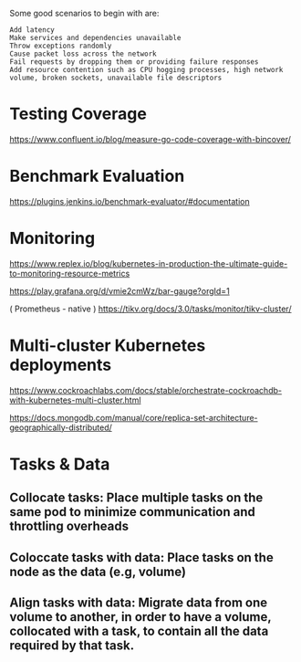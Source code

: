 Some good scenarios to begin with are:

    Add latency
    Make services and dependencies unavailable
    Throw exceptions randomly
    Cause packet loss across the network
    Fail requests by dropping them or providing failure responses
    Add resource contention such as CPU hogging processes, high network volume, broken sockets, unavailable file descriptors

# Testing Coverage

https://www.confluent.io/blog/measure-go-code-coverage-with-bincover/



# Benchmark Evaluation

https://plugins.jenkins.io/benchmark-evaluator/#documentation


# Monitoring 

https://www.replex.io/blog/kubernetes-in-production-the-ultimate-guide-to-monitoring-resource-metrics

https://play.grafana.org/d/vmie2cmWz/bar-gauge?orgId=1


( Prometheus - native )
https://tikv.org/docs/3.0/tasks/monitor/tikv-cluster/


# Multi-cluster Kubernetes deployments

https://www.cockroachlabs.com/docs/stable/orchestrate-cockroachdb-with-kubernetes-multi-cluster.html

https://docs.mongodb.com/manual/core/replica-set-architecture-geographically-distributed/


# Tasks & Data
## Collocate tasks:  Place multiple tasks on the same pod to minimize communication and throttling overheads
## Coloccate tasks with data: Place tasks on the node as the data (e.g, volume)
## Align tasks with data: Migrate data from one volume to another, in order to have a volume, collocated with a task, to contain all the data required by that task.
